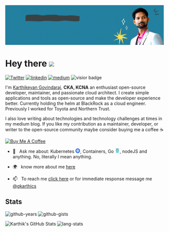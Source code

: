 <img src="./banner.gif">

# Hey there <img src="https://media.giphy.com/media/hvRJCLFzcasrR4ia7z/giphy.gif" width="25px">
[![Twitter][twitter-badge]][Twitter] [![linkedin][linkedin-badge]][linkedin] [![medium][medium-badge]][medium] ![visior badge]

I'm [Karthikeyan Govindaraj](http://karthikeyan-govindaraj.netlify.app/), <b>CKA, KCNA</b> an enthusiast open-source developer, maintainer, and passionate cloud architect. I create simple applications and tools as open-source and make the developer experience better. Currently holding the helm at BlackRock as a cloud engineer. Previously I worked for Toyota and Northern Trust. 
<!-- I am a strong believer in DEI and also an active participant in [Inclusive Naming Initiative](https://inclusivenaming.org). -->

I also love writing about technologies and technology challenges at times in my medium blog. If you like my contribution as a maintainer, developer, or writer to the open-source community maybe consider buying me a coffee ☕️

<a href="https://www.buymeacoffee.com/gkarthiks" target="_blank"><img src="https://cdn.buymeacoffee.com/buttons/v2/default-red.png" alt="Buy Me A Coffee" width="125" ></a>


* 💬&nbsp;&nbsp;&nbsp;Ask me about: Kubernetes <img src="./kubernetes.png" width="15">, Containers, Go <img src="./golang.png" width="15">, nodeJS and anything. No, literally I mean anything.

* 🌍&nbsp;&nbsp;&nbsp;know more about me [here](https://karthikeyan-govindaraj.netlify.app/)
<!-- * 🤔&nbsp;&nbsp;&nbsp;I’m looking for help with co-contributors and maintainers for [Container Building Blocks](https://github.com/Container-Building-Blocks/) -->
* 📫&nbsp;&nbsp;&nbsp;To reach me [click here](https://karthikeyan-govindaraj.netlify.app/#contact) or for immediate response message me [@gkarthics](https://twitter.com/gkarthics)
<!-- * 🎤&nbsp;&nbsp;&nbsp;To ask me to speak at your event [click here](https://www.cncf.io/speaker/gkarthiks/) -->


<!-- * 📧&nbsp;&nbsp;&nbsp;Shoot me an email if you got anything interesting to discuss -->

## Stats

![github-years]
![github-gists]

![Karthik's GitHub Stats]
![lang-stats]

<!-- ![Karthik's GitHub Stats](https://github-readme-stats.vercel.app/api?username=gkarthiks&count_private=true&include_all_commits=true&show_icons=true) -->




[twitter-badge]: https://img.shields.io/twitter/url?label=@gkarthics&style=social&url=https%3A%2F%2Ftwitter.com%2Fgkarthics
[Twitter]: https://twitter.com/gkarthics

[linkedin-badge]: https://img.shields.io/badge/linkedin-%230077B5.svg?&logoColor=white&logo=linkedin&style=flat
[linkedin]: https://www.linkedin.com/in/gkarthiks/

[medium-badge]: https://img.shields.io/badge/blog-Medium-black
[medium]: https://medium.com/@github.gkarthiks

[github-years]: https://badges.pufler.dev/years/DirtyCajunRice?style=flat&label=Github%20Years&color=blue
[github-gists]: https://badges.pufler.dev/gists/gkarthiks

[lang-stats]: https://github-readme-stats.vercel.app/api/top-langs/?username=gkarthiks&layout=compact&theme=dracula&hide_title=true

[Karthik's GitHub Stats]: https://github-readme-stats.vercel.app/api?username=gkarthiks&count_private=true&show_icons=true&theme=dracula&include_all_commits=true&hide_title=true

[visior badge]: https://visitor-badge.glitch.me/badge?page_id=gkarthiks.gkarthiks
